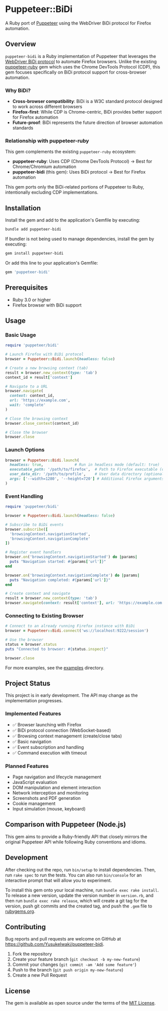 # Puppeteer::BiDi

A Ruby port of [Puppeteer](https://pptr.dev/) using the WebDriver BiDi protocol for Firefox automation.

## Overview

`puppeteer-bidi` is a Ruby implementation of Puppeteer that leverages the [WebDriver BiDi protocol](https://w3c.github.io/webdriver-bidi/) to automate Firefox browsers. Unlike the existing [puppeteer-ruby](https://github.com/YusukeIwaki/puppeteer-ruby) gem which uses the Chrome DevTools Protocol (CDP), this gem focuses specifically on BiDi protocol support for cross-browser automation.

### Why BiDi?

- **Cross-browser compatibility**: BiDi is a W3C standard protocol designed to work across different browsers
- **Firefox-first**: While CDP is Chrome-centric, BiDi provides better support for Firefox automation
- **Future-proof**: BiDi represents the future direction of browser automation standards

### Relationship with puppeteer-ruby

This gem complements the existing `puppeteer-ruby` ecosystem:

- **puppeteer-ruby**: Uses CDP (Chrome DevTools Protocol) → Best for Chrome/Chromium automation
- **puppeteer-bidi** (this gem): Uses BiDi protocol → Best for Firefox automation

This gem ports only the BiDi-related portions of Puppeteer to Ruby, intentionally excluding CDP implementations.

## Installation

Install the gem and add to the application's Gemfile by executing:

```bash
bundle add puppeteer-bidi
```

If bundler is not being used to manage dependencies, install the gem by executing:

```bash
gem install puppeteer-bidi
```

Or add this line to your application's Gemfile:

```ruby
gem 'puppeteer-bidi'
```

## Prerequisites

- Ruby 3.0 or higher
- Firefox browser with BiDi support

## Usage

### Basic Usage

```ruby
require 'puppeteer/bidi'

# Launch Firefox with BiDi protocol
browser = Puppeteer::Bidi.launch(headless: false)

# Create a new browsing context (tab)
result = browser.new_context(type: 'tab')
context_id = result['context']

# Navigate to a URL
browser.navigate(
  context: context_id,
  url: 'https://example.com',
  wait: 'complete'
)

# Close the browsing context
browser.close_context(context_id)

# Close the browser
browser.close
```

### Launch Options

```ruby
browser = Puppeteer::Bidi.launch(
  headless: true,              # Run in headless mode (default: true)
  executable_path: '/path/to/firefox',  # Path to Firefox executable (optional)
  user_data_dir: '/path/to/profile',    # User data directory (optional)
  args: ['--width=1280', '--height=720'] # Additional Firefox arguments
)
```

### Event Handling

```ruby
require 'puppeteer/bidi'

browser = Puppeteer::Bidi.launch(headless: false)

# Subscribe to BiDi events
browser.subscribe([
  'browsingContext.navigationStarted',
  'browsingContext.navigationComplete'
])

# Register event handlers
browser.on('browsingContext.navigationStarted') do |params|
  puts "Navigation started: #{params['url']}"
end

browser.on('browsingContext.navigationComplete') do |params|
  puts "Navigation completed: #{params['url']}"
end

# Create context and navigate
result = browser.new_context(type: 'tab')
browser.navigate(context: result['context'], url: 'https://example.com')
```

### Connecting to Existing Browser

```ruby
# Connect to an already running Firefox instance with BiDi
browser = Puppeteer::Bidi.connect('ws://localhost:9222/session')

# Use the browser
status = browser.status
puts "Connected to browser: #{status.inspect}"

browser.close
```

For more examples, see the [examples](examples/) directory.

## Project Status

This project is in early development. The API may change as the implementation progresses.

### Implemented Features

- ✅ Browser launching with Firefox
- ✅ BiDi protocol connection (WebSocket-based)
- ✅ Browsing context management (create/close tabs)
- ✅ Basic navigation
- ✅ Event subscription and handling
- ✅ Command execution with timeout

### Planned Features

- Page navigation and lifecycle management
- JavaScript evaluation
- DOM manipulation and element interaction
- Network interception and monitoring
- Screenshots and PDF generation
- Cookie management
- Input simulation (mouse, keyboard)

## Comparison with Puppeteer (Node.js)

This gem aims to provide a Ruby-friendly API that closely mirrors the original Puppeteer API while following Ruby conventions and idioms.

## Development

After checking out the repo, run `bin/setup` to install dependencies. Then, run `rake spec` to run the tests. You can also run `bin/console` for an interactive prompt that will allow you to experiment.

To install this gem onto your local machine, run `bundle exec rake install`. To release a new version, update the version number in `version.rb`, and then run `bundle exec rake release`, which will create a git tag for the version, push git commits and the created tag, and push the `.gem` file to [rubygems.org](https://rubygems.org).

## Contributing

Bug reports and pull requests are welcome on GitHub at https://github.com/YusukeIwaki/puppeteer-bidi.

1. Fork the repository
2. Create your feature branch (`git checkout -b my-new-feature`)
3. Commit your changes (`git commit -am 'Add some feature'`)
4. Push to the branch (`git push origin my-new-feature`)
5. Create a new Pull Request

## License

The gem is available as open source under the terms of the [MIT License](https://opensource.org/licenses/MIT).
